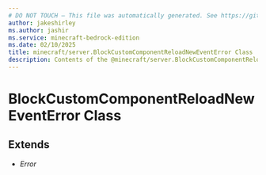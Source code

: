 ```yaml
---
# DO NOT TOUCH — This file was automatically generated. See https://github.com/mojang/minecraftapidocsgenerator to modify descriptions, examples, etc.
author: jakeshirley
ms.author: jashir
ms.service: minecraft-bedrock-edition
ms.date: 02/10/2025
title: minecraft/server.BlockCustomComponentReloadNewEventError Class
description: Contents of the @minecraft/server.BlockCustomComponentReloadNewEventError class.
---
```

# BlockCustomComponentReloadNewEventError Class

## Extends
- *Error*
